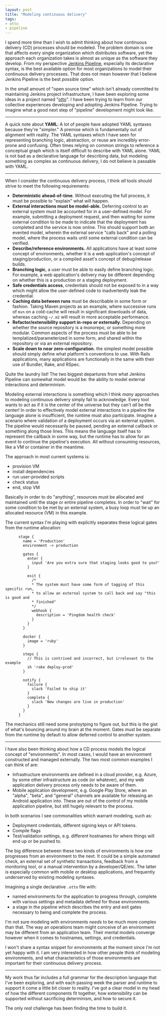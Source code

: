 ```yaml
---
layout: post
title: "Modeling continuous delivery"
tags:
- otto
- pipeline
---
```


I spend more time than I wish to admit thinking about how continuous delivery
(CD) processes should be modeled. The problem domain is one that affects every
single organization which distributes software, yet the approach each
organization takes is almost as unique as the software they develop. From my
perspective [Jenkins Pipeline](https://jenkins.io/doc/book/pipeline),
especially its declarative syntax, is the best available option for most
organizations to model their continuous delivery processes. That does not
mean however that I believe Jenkins Pipeline is the best _possible_ option.


In the small amount of "open source time" which isn't already committed to
maintaining Jenkins project infrastructure, I have been exploring some ideas in
a project named "[otto](https://github.com/rtyler/otto)". I have been trying to
learn from our collective experiences developing and adopting Jenkins Pipeline.
Trying to imagine what a good next step of "pipeline" development might look like.

---

A quick note about **YAML**: A lot of people have adopted YAML syntaxes because
they're "simpler." A premise which is fundamentally out of alignment with
reality. The YAML syntaxes which I have seen for representing branching logic, abstraction, or reuse are incredibly error-prone and confusing. Often times
relying on common strings to reference a conceptual graph which is itself
difficult to describe with YAML alone. YAML is not bad as a declarative
language for describing data, but modeling something as complex as
continuous delivery, I do not believe is passable with YAML.

---


When I consider the continuous delivery process, I think _all_ tools should
strive to meet the following requirements:

* **Deterministic ahead-of-time**. Without executing the full process, it must
  be possible to "explain" what will happen.
* **External interactions must be model-able.** Deferring control to an
  external system must be accounted for in a user-defined model. For example,
  submitting a deployment request, and then waiting for some external condition
  to be made to indicate that the deployment has completed and the service is now
  online. This should support both an evented model, wherein the external service
  "calls back" and a polling model, where the process waits until some external
  condition can be verified.
* **Describe/reference environments.** All applications have at least
  some concept of environments, whether it is a web application's concept of
  staging/production, or a compiled asset's concept of debug/release builds.
* **Branching logic**, a user must be able to easily define branching logic.
  For example, a web application's delivery may be different depending on
  whether this is a production or a staging deployment.
* **Safe credentials access**, credentials should not be exposed to in a way
  which might allow the user-defined code to inadvertently leak the credential.
* **Caching data between runs** must be describable in some form or fashion.
  Taking Maven projects as an example, where successive runs of `mvn` on a
  cold-cache will result in significant downloads of data, whereas caching
  `~/.m2` will result in more acceptable performance.
* **Refactor/extensibility support in-repo or externally.** Depending on
  whether the source repository is a monorepo, or something more modular.
  Common aspects of the process must be able to be templatized/parameterized in
  some form, and shared within the repository or via an external repository.
* **Scale down to near zero-configuration.** the simplest model possible should
  simply define what platform's conventions to use. With Rails applications,
  many applications are functionally in the same with their use of Bundler,
  Rake, and RSpec.


Quite the laundry list! The two biggest departures from what Jenkins Pipeline
can somewhat model would be: the ability to model external interactions and
determinism.

Modeling external interactions is something which I think _many_ approaches to
modeling continuous delivery simply fail to acknowledge. Every tool wants to
act as if it is the center of the universe but they can't _all_ be the center!
In order to effectively model external interactions in a pipeline the language alone is
insufficient, the runtime must also participate. Imagine a scenario where
validation of a deployment occurs via an external system. The pipeline would
necessarily be paused, pending an external callback or something along those
lines. This means the language itself has to represent the callback in some
way, but the runtime has to allow for an event to continue the pipeline's
execution. All without consuming resources, like a VM or container in the meantime.

The approach in most current systems is:

 * provision VM
 * install dependencies
 * run user-provided scripts
 * check status
 * end, stop VM


Basically in order to do "anything", resources must be allocated and maintained
until the stage or entire pipeline completes. In order to "wait" for some
condition to be met by an external system, a busy loop must tie up an allocated
resource (VM) in this example.

The current syntax I'm playing with explicitly separates these logical gates
from the runtime allocation:


```
      stage {
        name = 'Production'
        environment -> production

        gates {
          enter {
            input 'Are you extra sure that staging looks good to you?'
          }

          exit {
            /*
            * The system must have some form of tagging of this specific run,
            * to allow an external system to call back and say "this is good and
            * finished"
            */
            webhook {
              description = 'Pingdom health check'
            }
          }
        }

        docker {
          image = 'ruby'
        }

        steps {
          // This is contrived and incorrect, but irrelevant to the example
          sh 'rake deploy-prod'
        }

        notify {
          failure {
            slack 'Failed to ship it'
          }
          complete {
            slack 'New changes are live in production'
          }
        }
      }
```


The mechanics still need some protoytping to figure out, but this is the gist
of what's bouncing around my brain at the moment. Gates must be separate from
the runtime by default to allow deferred control to another system.


---


I have also been thinking about how a CD process models the logical concept of
"environments". In most cases, I would have an environment constructed and
managed externally. The two most common examples I can think of are:

* Infrastructure environments are defined in a cloud provider, e.g. Azure, by
  some other infrastructure as code (or whatever), and my web application delivery process
  only needs to be aware of them.
* Mobile application development, e.g. Google Play Store, where an "alpha",
  "beta", and "general" channels are available for releasing an Android
  application into. These are out of the control of my mobile application
  pipeline, but still hugely relevant to the process.


In both scenarios I see commonalities which warrant modeling, such as:

* Deployment credentials, different signing keys or API tokens.
* Compile flags
* Test/validation settings, e.g. different hostnames for where things will end
  up or be pushed to.


The big difference between these two kinds of environments is how one
progresses from an environment to the next. It could be a simple automated
check, an external set of synthetic transactions, feedback from a monitoring
tool, or a manual intervention by a developer/QE/etc. The latter is especially
common with mobile or desktop applications, and frequently underserved by
existing modeling syntaxes.

Imagining a single declarative `.otto` file with:

 * named environments for the application to progress through, complete with
   various settings and metadata defined for those environments.
 * a stage in the pipeline which describes the entry and exit gates necessary
   to being and complete the process.

I'm not sure modeling with environments _needs_ to be much more complex than
that. The way an operations team might conceive of an environment may be
different from an application team. Their mental models converge however when
it comes to hostnames, settings, and credentials.

I won't share a syntax snippet for environments at the moment since I'm not yet
happy with it. I am very interested in how other people think of modeling
environments, and what characteristics of those environments are important for
their continuous delivery process.

---

My work thus far includes a full grammar for the description language that I've
been exploring, and with each passing week the parser and runtime to support
it come a little bit closer to reality. I've got a clear model in my head of
how the different components fit together, how extensibility can be supported
without sacrificing determinism, and how to secure it.

The only _real_ challenge has been finding the time to build it.


